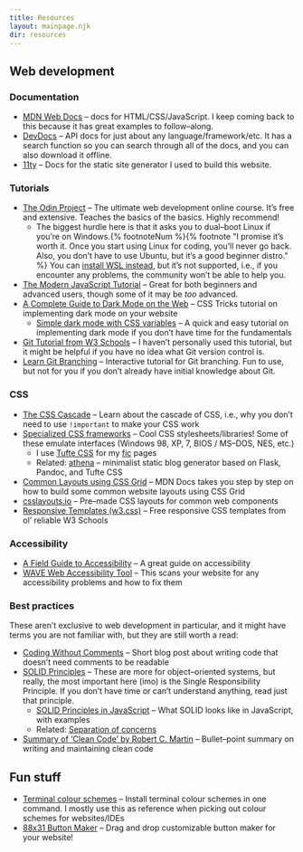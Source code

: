 ```yaml
---
title: Resources
layout: mainpage.njk
dir: resources
---
```


## Web development

### Documentation

- [MDN Web Docs](https://developer.mozilla.org/en-US/) – docs for HTML/CSS/JavaScript. I keep coming back to this because it has great examples to follow–along.
- [DevDocs](https://devdocs.io/) – API docs for just about any language/framework/etc. It has a search function so you can search through all of the docs, and you can also download it offline.
- [11ty](https://www.11ty.dev/docs/) – Docs for the static site generator I used to build this website.

### Tutorials

- [The Odin Project](https://www.theodinproject.com/) – The ultimate web development online course. It’s free and extensive. Teaches the basics of the basics. Highly recommend!
  - The biggest hurdle here is that it asks you to dual–boot Linux if you’re on Windows.{% footnoteNum %}{% footnote "I promise it’s worth it. Once you start using Linux for coding, you’ll never go back. Also, you don’t have to use Ubuntu, but it’s a good beginner distro." %} You can [install WSL instead](https://ubuntu.com/tutorials/install-ubuntu-on-wsl2-on-windows-11-with-gui-support#1-overview), but it’s not supported, i.e., if you encounter any problems, the community won’t be able to help you.
- [The Modern JavaScript Tutorial](https://javascript.info/) – Great for both beginners and advanced users, though some of it may be _too_ advanced.
- [A Complete Guide to Dark Mode on the Web](https://css-tricks.com/a-complete-guide-to-dark-mode-on-the-web) – CSS Tricks tutorial on implementing dark mode on your website
  - [Simple dark mode with CSS variables](https://lukelowrey.com/css-variable-theme-switcher/) – A quick and easy tutorial on implementing dark mode if you don’t have time for the fundamentals
- [Git Tutorial from W3 Schools](https://www.w3schools.com/git/git_intro.asp?remote=github) – I haven’t personally used this tutorial, but it might be helpful if you have no idea what Git version control is.
- [Learn Git Branching](https://learngitbranching.js.org/) – Interactive tutorial for Git branching. Fun to use, but not for you if you don’t already have initial knowledge about Git.

### CSS

- [The CSS Cascade](https://2019.wattenberger.com/blog/css-cascade) – Learn about the cascade of CSS, i.e., why you don’t need to use `!important` to make your CSS work
- [Specialized CSS frameworks](https://github.com/troxler/awesome-css-frameworks#specialized) – Cool CSS stylesheets/libraries! Some of these emulate interfaces (Windows 98, XP, 7, BIOS / MS–DOS, NES, etc.)
  - I use [Tufte CSS](https://edwardtufte.github.io/tufte-css/) for my [fic](/writing/) pages
  - Related: [athena](https://github.com/apas/athena/tree/master) – minimalist static blog generator based on Flask, Pandoc, and Tufte CSS
- [Common Layouts using CSS Grid](https://developer.mozilla.org/en-US/docs/Web/CSS/CSS_Grid_Layout/Realizing_common_layouts_using_CSS_Grid_Layout) – MDN Docs takes you step by step on how to build some common website layouts using CSS Grid
- [csslayouts.io](https://csslayout.io/) – Pre–made CSS layouts for common web components
- [Responsive Templates (w3.css)](https://www.w3schools.com/w3css/w3css_templates.asp) – Free responsive CSS templates from ol’ reliable W3 Schools

### Accessibility

- [A Field Guide to Accessibility](https://theultimatemotherfuckingwebsite.com/) – A great guide on accessibility
- [WAVE Web Accessibility Tool](https://wave.webaim.org/) – This scans your website for any accessibility problems and how to fix them

### Best practices

These aren’t exclusive to web development in particular, and it might have terms you are not familiar with, but they are still worth a read:

- [Coding Without Comments](https://blog.codinghorror.com/coding-without-comments/) – Short blog post about writing code that doesn’t need comments to be readable
- [SOLID Principles](https://en.wikipedia.org/wiki/SOLID) – These are more for object–oriented systems, but really, the most important here (imo) is the Single Responsibility Principle. If you don’t have time or can’t understand anything, read just that principle.
  - [SOLID Principles in JavaScript](http://aspiringcraftsman.com/2011/12/08/solid-javascript-single-responsibility-principle/) – What SOLID looks like in JavaScript, with examples
  - Related: [Separation of concerns](https://en.wikipedia.org/wiki/Separation_of_concerns)
- [Summary of ‘Clean Code’ by Robert C. Martin](https://gist.github.com/wojteklu/73c6914cc446146b8b533c0988cf8d29) – Bullet–point summary on writing and maintaining clean code

## Fun stuff

- [Terminal colour schemes](https://gogh-co.github.io/Gogh/) – Install terminal colour schemes in one command. I mostly use this as reference when picking out colour schemes for websites/IDEs
- [88x31 Button Maker](https://hekate2.github.io/buttonmaker/) – Drag and drop customizable button maker for your website!

<p></p>

